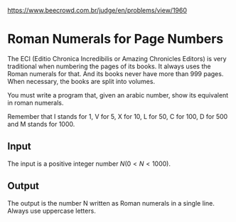 https://www.beecrowd.com.br/judge/en/problems/view/1960

# Roman Numerals for Page Numbers

The ECI (Editio Chronica Incredibilis or Amazing Chronicles Editors) is very
traditional when numbering the pages of its books. It always uses the Roman
numerals for that. And its books never have more than 999 pages. When
necessary, the books are split into volumes.

You must write a program that, given an arabic number, show its equivalent in
roman numerals.

Remember that I stands for 1, V for 5, X for 10, L for 50, C for 100, D for
500 and M stands for 1000.

## Input

The input is a positive integer number $N (0 \lt N \lt 1000)$.

## Output

The output is the number N written as Roman numerals in a single line. Always
use uppercase letters.
